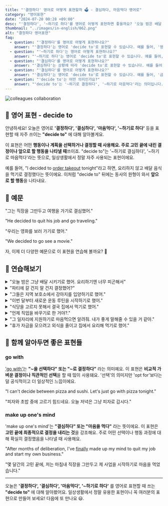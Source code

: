 ```yaml
---
title: "'결정하다' 영어로 어떻게 표현할까 🗳️ - 결심하다, 마음먹다 영어로"
category: "영어표현"
date: "2024-07-20 00:28 +09:00"
desc: "'결정하다', '~하기로 하다'를 영어로 어떻게 표현하면 좋을까요? '오늘 밤은 배달 시키기로 했어', '새로운 운동 루틴을 시작하기로 했어' 등을 영어로 표현하는 법을 배워봅시다. 다양한 예문을 통해서 연습하고 본인의 표현으로 만들어 보세요."
thumbnail: "../images/in-english/062.png"
alt: "결정하다 영어표현"
faq:
  - question: "'결정하다'를 영어로 어떻게 표현하나요?"
    answer: "'결정하다'는 영어로 'decide to'로 표현할 수 있습니다. 예를 들어, '영화를 보러 가기로 결정했어'는 'I decided to go see a movie'로 말할 수 있습니다."
  - question: "'~하기로 하다'는 영어로 어떻게 표현하나요?"
    answer: "'~하기로 하다'는 영어로 'decide to'로 표현할 수 있습니다. 예를 들어, '새로운 운동 루틴을 시작하기로 했어'는 'I decided to start a new workout routine'으로 말할 수 있습니다."
  - question: "'결심하다'를 영어로 어떻게 표현하나요?"
    answer: "'결심하다'는 상황에 따라 'decide to'로 표현할 수 있습니다. 예를 들어, '그녀는 직장을 그만두고 여행을 가기로 결심했어'는 'She decided to quit her job and go traveling'으로 말할 수 있습니다."
  - question: "'결심하다'를 영어로 어떻게 표현하나요?"
    answer: "'결심하다'는 영어로 'decide to'로 표현할 수 있습니다. 예를 들어, '금연하기로 결심했어'는 'I decided to quit smoking'으로 말할 수 있습니다."
  - question: "'decide to'는 어떤 의미인가요?"
    answer: "'decide to'는 '~하기로 결정하다', '~하기로 마음먹다'라는 의미입니다. 어떤 행동이나 계획을 선택하거나 결정할 때 사용합니다. 예를 들어, 'They decided to adopt a dog'는 '그들은 강아지를 입양하기로 결정했다'는 뜻입니다."
---
```


![colleagues collaboration](../images/in-english/062-1.avif)

## 🌟 영어 표현 - decide to

안녕하세요! 오늘은 영어로 **'결정하다', '결심하다', '마음먹다', '~하기로 하다'** 등을 표현할 때 자주 쓰이는 **"decide to"** 에 대해 알아볼게요.

이 표현은 어떤 **행동이나 계획을 선택하거나 결정할 때 사용해요. 주로 고민 끝에 내린 결정이나 앞으로 할 행동을 나타낼 때**쓰이죠. "decide to"는 '~하기로 결심하다', '~하기로 마음먹다'라는 뜻으로, 일상생활에서 정말 자주 사용되는 표현이에요.

예를 들어, "I decided to <a href="/blog/in-english/066.order-takeout/">order takeout</a> tonight"라고 하면, 요리하지 않고 배달 음식을 먹기로 결정했다는 뜻이에요. 이처럼 "decide to" 뒤에는 동사의 원형이 와서 **앞으로 할 행동**을 나타내요.

<div 
  data-inline-banner="🎉 새해에는 스픽 AI와 함께 영어 공부하자" 
  data-inline-banner-subtext="설날 특별 할인으로 60%할인 + 추가 7만원 할인! (~2/3)" 
  data-inline-banner-link="https://app.usespeak.com/kr-ko/sale/kr-affiliate-special/?ref=engple-inline"
  data-inline-banner-caption="해당 링크를 통해 구매시 일정액의 수수료를 지급받습니다.">
</div>

## 📖 예문

"그는 직장을 그만두고 여행을 가기로 결심했어."

"He decided to quit his job and go traveling."

"우리는 영화를 보러 가기로 했어."

"We decided to go see a movie."

자, 이제 더 다양한 예문으로 이 표현을 연습해 볼까요? 🚀

## 💬 연습해보기

<details>
<summary>"오늘 밤은 그냥 배달 시키기로 했어. 요리하기엔 너무 피곤해서"</summary>
<span>"I decided to <a href="/blog/in-english/066.order-takeout/">order takeout</a> tonight. I'm too tired to cook."</span>
</details>

<details>
<summary>"파티에 갈 건지 말 건지 결정했어?"</summary>
<span>"Have you decided to go to the party yet?"</span>
</details>

<details>
<summary>"그들은 지역 보호소에서 강아지를 입양하기로 했어."</summary>
<span>"They decided to adopt a dog from the local shelter."</span>
</details>

<details>
<summary>"이번 달부터 새로운 운동 루틴을 시작하기로 했어."</summary>
<span>"I decided to start a new workout routine this month."</span>
</details>

<details>
<summary>"식당을 고르지 못해서 결국 집에서 먹기로 했어."</summary>
<span>"We couldn't choose a restaurant, so we decided to eat at home."</span>
</details>

<details>
<summary>"언제 직업을 바꾸기로 한 거야?."</summary>
<span>"When did you decide to switch careers?"</span>
</details>

<details>
<summary>"그 일자리에 지원하기로 마음먹으면 알려줘. 내가 좋게 말해줄 수 있을 거 같아."</summary>
<span>"If you decide to apply for that job, <a href="/blog/in-english/241.let-someone-know/">let me know</a>. I might be able to <a href="/blog/in-english/063.put-in-a-good-word/">put in a good word</a> for you."</span>
</details>

<details>
<summary>"휴가 자금을 모으려고 외식을 줄이고 집에서 요리해 먹기로 했어."</summary>
<span>"We decided to <a href="/blog/in-english/059.cut-back-on/">cut back on</a> eating out and make more meals at home to save for our vacation."</span>
</details>

## 🤝 함께 알아두면 좋은 표현들

### go with

['go with'](/blog/vocab-1/021.go-with/)는 **"~을 선택하다" 또는 "~로 결정하다"** 라는 의미예요. 이 표현은 **비교적 가벼운 결정이나 직관적인 선택**을 할 때 많이 사용돼요. '선택'의 의미지만 'opt for'보다는 덜 공식적이고 더 일상적인 느낌이에요.

"I can't decide between pizza and sushi. Let's just go with pizza tonight."

"피자와 초밥 중에 고르기 힘드네요. 오늘 저녁은 그냥 피자로 갑시다."

### make up one's mind

'make up one's mind'는 **"결심하다" 또는 "마음을 먹다"** 라는 뜻이에요. 이 표현은 **고민 끝에 최종적으로 결정을 내리는 것**을 강조해요. 주로 어떤 선택이나 행동 과정에 대해 확실히 결정했음을 나타낼 때 사용해요.

"After months of deliberation, I've [finally](/blog/in-english/182.finally/) made up my mind to quit my job and start my own business."

"몇 달간의 고민 끝에, 저는 마침내 직장을 그만두고 제 사업을 시작하기로 마음을 먹었습니다."

---

오늘은 **'결정하다', '결심하다', '마음먹다', '~하기로 하다'** 를 영어로 표현할 때 쓰는 **"decide to"** 에 대해 알아봤어요. 일상생활에서 정말 유용한 표현이니 꼭 여러분의 표현으로 만들어 보세요! 다음에 또 만나요 😃.
